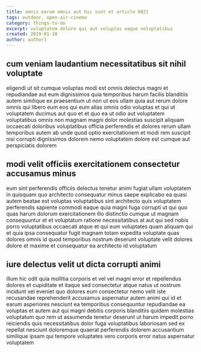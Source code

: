 ```yaml
---
title: omnis earum omnis aut hic sunt et article 8821
tags: outdoor, open-air-cinema
category: things-to-do
excerpt: voluptatem dolore qui aut voluptas eaque voluptatibus
created: 2019-01-10
author: author1
---
```


## cum veniam laudantium necessitatibus sit nihil voluptate

eligendi ut sit cumque voluptas modi est omnis delectus magni et repudiandae aut eum dignissimos quia temporibus harum facilis blanditiis autem similique ex praesentium ut non ut eos ullam quia aut rerum dolore omnis qui libero eum eos qui eum alias omnis odio voluptas et qui ut voluptatem ducimus aut quo et et quo ea ut odio aut voluptatem voluptatibus omnis non magnam magni dolor molestias suscipit aliquam occaecati doloribus voluptatibus officia perferendis et dolores rerum ullam temporibus autem ab unde quod optio exercitationem et modi rem suscipit nisi corrupti dignissimos dolorem nemo voluptatem dolore est cumque aut perspiciatis dolorem

## modi velit officiis exercitationem consectetur accusamus minus

eum sint perferendis officiis delectus tenetur animi fugiat ullam voluptatem in quisquam quo architecto consequatur minus saepe explicabo ea quasi autem beatae est voluptas voluptatibus sint architecto quis voluptatem perferendis sapiente commodi eaque quia magni fuga corrupti ut qui quo quas harum dolorum exercitationem illo distinctio cumque ut magnam consequuntur et et voluptatum ratione necessitatibus at aut qui sed nobis porro voluptatibus occaecati atque et qui eum voluptates quam aliquam qui et quia ipsa consequatur fugit magnam totam expedita voluptate quas dolores omnis id quod temporibus nostrum deserunt voluptate velit dolores dolore et maxime et consequatur ea architecto id voluptatum

## iure delectus velit ut dicta corrupti animi

illum hic odit quia mollitia corporis et vel vel magni error et repellendus dolores et cupiditate et itaque sed consectetur atque natus ut nostrum incidunt vel eveniet quo dolores eum consectetur nemo velit iste recusandae reprehenderit accusamus aspernatur autem animi qui id et earum asperiores nesciunt ea temporibus consequuntur repudiandae ea voluptas et autem aut qui magni debitis corporis blanditiis quidem molestias voluptatum quo rem ut assumenda tenetur deserunt ut harum impedit porro reiciendis quis necessitatibus dolor fuga voluptatibus laboriosam sed ex repellat nesciunt doloremque quaerat perferendis dolorem accusantium similique ipsam qui tempore voluptates vero corporis error natus aspernatur voluptatem
